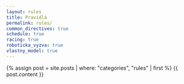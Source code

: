 ```yaml
---
layout: rules
title: Pravidlá
permalink: rules/
common_directives: true
schedule: true
racing: true
roboticka_vyzva: true
vlastny_model: true
---
```


{% assign post = site.posts | where: "categories", "rules" | first %}
{{ post.content }}

